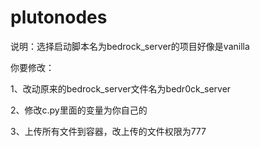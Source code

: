 # plutonodes


说明：选择启动脚本名为bedrock_server的项目好像是vanilla

你要修改：

1、改动原来的bedrock_server文件名为bedr0ck_server

2、修改c.py里面的变量为你自己的

3、上传所有文件到容器，改上传的文件权限为777

